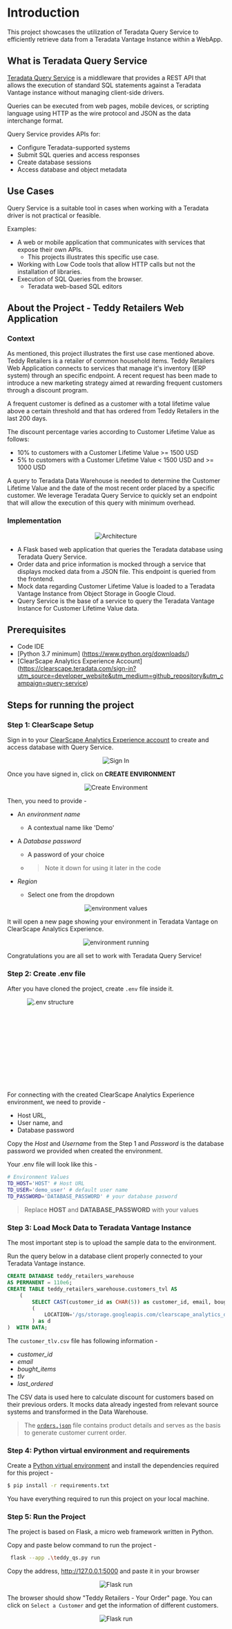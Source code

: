 # Introduction

This project showcases the utilization of Teradata Query Service to efficiently retrieve data from a Teradata Vantage Instance within a WebApp.

## What is Teradata Query Service

[Teradata Query Service](https://docs.teradata.com/r/Teradata-Query-Service-Installation-Configuration-and-Usage-Guide-for-Customers/April-2022/Overview/Teradata-Query-Service) is a middleware that provides a REST API that allows the execution of standard SQL statements against a Teradata Vantage instance without managing client-side drivers.

Queries can be executed from web pages, mobile devices, or scripting language using HTTP as the wire protocol and JSON as the data interchange format. 

Query Service provides APIs for:

*   Configure Teradata-supported systems
*   Submit SQL queries and access responses
*   Create database sessions
*   Access database and object metadata

## Use Cases

Query Service is a suitable tool in cases when working with a Teradata driver is not practical or feasible.

Examples:
* A web or mobile application that communicates with services that expose their own APIs. 
	* This projects illustrates this specific use case.
* Working with Low Code tools that allow HTTP calls but not the installation of libraries.
* Execution of SQL Queries from the browser.
	* Teradata web-based SQL editors 

## About the Project - Teddy Retailers Web Application
### Context
As mentioned, this project illustrates the first use case mentioned above. Teddy Retailers is a retailer of common household items.
Teddy Retailers Web Application connects to services that manage it's inventory (ERP system) through an specific endpoint. A recent request has been made to introduce a new marketing strategy aimed at rewarding frequent customers through a discount program.

A frequent customer is defined as a customer with a total lifetime value above a certain threshold and that has ordered from Teddy Retailers in the 
last 200 days.

The discount percentage varies according to Customer Lifetime Value as follows:
- 10% to customers with a Customer Lifetime Value >= 1500 USD
-  5% to customers with a Customer Lifetime Value < 1500 USD and >= 1000 USD

A query to Teradata Data Warehouse is needed to determine the Customer Lifetime Value and the date of the most recent order placed by a specific customer. We leverage Teradata Query Service to quickly set an endpoint that will allow the execution of this query with minimum overhead.

### Implementation

<div align="center">

![Architecture](./img/about_project.PNG)

</div>

- A Flask based web application that queries the Teradata database using Teradata Query Service.
- Order data and price information is mocked through a service that displays mocked data from a JSON file. This endpoint is queried from the frontend.
- Mock data regarding Customer Lifetime Value is loaded to a Teradata Vantage Instance from Object Storage in Google Cloud.
- Query Service is the base of a service to query the Teradata Vantage Instance for Customer Lifetime Value data.

## Prerequisites

- Code IDE
- [Python 3.7 minimum] (https://www.python.org/downloads/)
- [ClearScape Analytics Experience Account] (https://clearscape.teradata.com/sign-in?utm_source=developer_website&utm_medium=github_repository&utm_campaign=query-service)

## Steps for running the project

### Step 1: ClearScape Setup

Sign in to your [ClearScape Analytics Experience account](https://clearscape.teradata.com/sign-in) to create and access database with Query Service.  

<div align="center">

![Sign In](/img/sign_in.PNG)

</div>

Once you have signed in, click on **CREATE ENVIRONMENT**

<div align="center">

![Create Environment](/img/create_env.PNG)

</div>

Then, you need to provide -
* An _environment name_

  * A contextual name like 'Demo'       

* A _Database password_

  * A password of your choice
  * >Note it down for using it later in the code

* _Region_

  * Select one from the dropdown

<div align="center">

![environment values](/img/env_values.PNG)

</div>

It will open a new page showing your environment in Teradata Vantage on ClearScape Analytics Experience.

<div align="center">

![environment running](/img/final_page.PNG)

</div>

Congratulations you are all set to work with Teradata Query Service!


### Step 2: Create .env file

After you have cloned the project, create `.env` file inside it.

<div align="center" style="width:200px; height:200px">

![.env structure](/img/env_stru.PNG)

</div>

For connecting with the created ClearScape Analytics Experience environment, we need to provide -
* Host URL,
* User name, and
* Database password

Copy the _Host_ and _Username_ from the Step 1 and _Password_ is the database password we provided when created the environment.

Your .env file will look like this -

``` bash
# Environment Values
TD_HOST='HOST' # Host URL
TD_USER='demo_user' # default user name
TD_PASSWORD='DATABASE_PASSWORD' # your database pasword
```

> Replace **HOST** and **DATABASE_PASSWORD** with your values

### Step 3: Load Mock Data to Teradata Vantage Instance

The most important step is to upload the sample data to the environment.

Run the query below in a database client properly connected to your Teradata Vantage instance.

``` sql
CREATE DATABASE teddy_retailers_warehouse
AS PERMANENT = 110e6;
CREATE TABLE teddy_retailers_warehouse.customers_tvl AS
	(
		SELECT CAST(customer_id as CHAR(5)) as customer_id, email, bought_items, tlv, last_ordered  FROM 
		(
	    	LOCATION='/gs/storage.googleapis.com/clearscape_analytics_demo_data/DEMO_dbtAdvanced/customers_tlv.csv'
		) as d
)  WITH DATA;
```
The `customer_tlv.csv` file has following information -
* _customer_id_
* _email_
* _bought_items_
* _tlv_
* _last_ordered_

The CSV data is used here to calculate discount for customers based on their previous orders. It mocks data already ingested from relevant source systems and transformed in the Data Warehouse. <br>

> The [`orders.json`](/mock_data/orders.json) file contains product details and serves as the basis to generate customer current order.


### Step 4: Python virtual environment and requirements

Create a [Python virtual environment](https://docs.python.org/3/library/venv.html) and install the dependencies required for this project -


``` bash
$ pip install -r requirements.txt
```

You have everything required to run this project on your local machine.

### Step 5: Run the Project

The project is based on Flask, a micro web framework written in Python. <br>

Copy and paste below command to run the project -

``` bash
 flask --app .\teddy_qs.py run
 ```
Copy the address, http://127.0.0.1:5000 and paste it in your browser

 <div align="center">

![Flask run](/img/flask_run.PNG)

</div>

The browser should show "Teddy Retailers - Your Order" page. You can click on `Select a Customer` and get the information of different customers.

 <div align="center">

![Flask run](/img/result.PNG)

</div>
